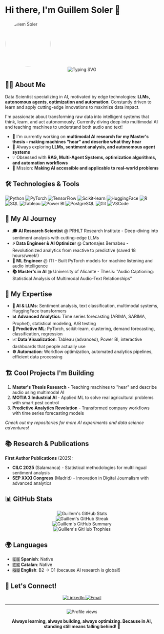 # Hi there, I'm Guillem Soler 👋

<img src="img/yo_2.png" alt="Guillem Soler" width="150" height="150" align="center" style="border-radius: 50%; object-fit: cover;">

<div align="center">
  <img src="https://readme-typing-svg.herokuapp.com?font=Fira+Code&pause=1000&color=3498DB&center=true&vCenter=true&width=500&lines=Data+Scientist+%26+AI+Engineer;LLM+%26+Autonomous+Agents+Explorer;Optimization+%26+Automation+Lover;" alt="Typing SVG" />
</div>

## 👨‍💻 About Me

Data Scientist specializing in AI, motivated by edge technologies: **LLMs, autonomous agents, optimization and automation**. Constantly driven to learn and apply cutting-edge innovations to maximize data impact.

I'm passionate about transforming raw data into intelligent systems that think, learn, and act autonomously. Currently diving deep into multimodal AI and teaching machines to understand both audio and text!

- 🔭 I'm currently working on **multimodal AI research for my Master's thesis - making machines "hear" and describe what they hear**
- 🌱 Always exploring **LLMs, sentiment analysis, and autonomous agent systems**
- 💡 Obsessed with **RAG, Multi-Agent Systems, optimization algorithms, and automation workflows**
- 🎯 Mission: **Making AI accessible and applicable to real-world problems**

## 🛠️ Technologies & Tools

![Python](https://img.shields.io/badge/-Python-3776AB?style=flat-square&logo=python&logoColor=white)
![PyTorch](https://img.shields.io/badge/-PyTorch-EE4C2C?style=flat-square&logo=pytorch&logoColor=white)
![TensorFlow](https://img.shields.io/badge/-TensorFlow-FF6F00?style=flat-square&logo=tensorflow&logoColor=white)
![Scikit-learn](https://img.shields.io/badge/-Scikit--learn-F7931E?style=flat-square&logo=scikit-learn&logoColor=white)
![HuggingFace](https://img.shields.io/badge/-🤗%20HuggingFace-FFD21E?style=flat-square&logoColor=black)
![R](https://img.shields.io/badge/-R-276DC3?style=flat-square&logo=r&logoColor=white)
![SQL](https://img.shields.io/badge/-SQL-4479A1?style=flat-square&logo=mysql&logoColor=white)
![Tableau](https://img.shields.io/badge/-Tableau-E97627?style=flat-square&logo=tableau&logoColor=white)
![Power BI](https://img.shields.io/badge/-Power%20BI-F2C811?style=flat-square&logo=power-bi&logoColor=black)
![PostgreSQL](https://img.shields.io/badge/-PostgreSQL-336791?style=flat-square&logo=postgresql&logoColor=white)
![Git](https://img.shields.io/badge/-Git-F05032?style=flat-square&logo=git&logoColor=white)
![VSCode](https://img.shields.io/badge/-VSCode-007ACC?style=flat-square&logo=visual-studio-code&logoColor=white)

## 🚀 My AI Journey

- **🎓 AI Research Scientist** @ PRHLT Research Institute - Deep-diving into sentiment analysis with cutting-edge LLMs
- **⚡ Data Engineer & AI Optimizer** @ Cartonajes Bernabeu - Revolutionized analytics from reactive to predictive (saved 18 hours/week!)
- **🎵 ML Engineer** @ ITI - Built PyTorch models for machine listening and audio intelligence
- **📚 Master's in AI** @ University of Alicante - Thesis: "Audio Captioning: Statistical Analysis of Multimodal Audio-Text Relationships"

## 🧠 My Expertise

- **🤖 AI & LLMs**: Sentiment analysis, text classification, multimodal systems, HuggingFace transformers
- **📊 Advanced Analytics**: Time series forecasting (ARIMA, SARIMA, Prophet), statistical modeling, A/B testing
- **🔮 Predictive ML**: PyTorch, scikit-learn, clustering, demand forecasting, classification, regression
- **📈 Data Visualization**: Tableau (advanced), Power BI, interactive dashboards that people actually use
- **⚙️ Automation**: Workflow optimization, automated analytics pipelines, efficient data processing

## 🏗️ Cool Projects I'm Building

1. **Master's Thesis Research** - Teaching machines to "hear" and describe audio using multimodal AI
2. **MOTIA 3 Industrial AI** - Applied ML to solve real agricultural problems with smart pest control
3. **Predictive Analytics Revolution** - Transformed company workflows with time series forecasting models

*Check out my repositories for more AI experiments and data science adventures!*

## 📚 Research & Publications

**First Author Publications** (2025):
- **CILC 2025** (Salamanca) - Statistical methodologies for multilingual sentiment analysis
- **SEP XXXI Congress** (Madrid) - Innovation in Digital Journalism with advanced analytics

## 📊 GitHub Stats

<div align="center">
  <img src="https://github-readme-stats.vercel.app/api?username=gsolersanz&show_icons=true&theme=radical" alt="Guillem's GitHub Stats" />
</div>
<div align="center">
  <img src="https://github-readme-streak-stats.herokuapp.com/?user=gsolersanz&theme=radical" alt="Guillem's GitHub Streak" />
</div>

<div align="center">
  <img src="https://github-profile-summary-cards.vercel.app/api/cards/profile-details?username=gsolersanz&theme=radical" alt="Guillem's GitHub Summary" />
</div>
<div align="center">
  <img src="https://github-profile-trophy.vercel.app/?username=guillembng&theme=radical&column=7" alt="Guillem's GitHub Trophies" />
</div>

## 🌍 Languages

- **🇪🇸 Spanish**: Native
- **🇪🇸 Catalan**: Native  
- **🇬🇧 English**: B2 → C1 (because AI research is global!)

## 🤝 Let's Connect!

<div align="center">
  <a href="https://linkedin.com/in/guillem-soler-sanz-ab690325b" target="_blank">
    <img src="https://img.shields.io/badge/-LinkedIn-0077B5?style=for-the-badge&logo=linkedin&logoColor=white" alt="LinkedIn" />
  </a>
  <a href="mailto:guillembng5@gmail.com">
    <img src="https://img.shields.io/badge/-Email-D14836?style=for-the-badge&logo=gmail&logoColor=white" alt="Email" />
  </a>
</div>

---

<div align="center">
  <img src="https://komarev.com/ghpvc/?username=guillembng&color=blue&style=flat-square&label=Profile+Views" alt="Profile views" />
  
  **Always learning, always building, always optimizing. Because in AI, standing still means falling behind! 🚀**
</div>
